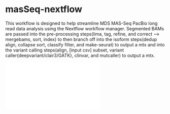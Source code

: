 # masSeq-nextflow
This workflow is designed to help streamline MDS MAS-Seq PacBio long read data analysis using the Nextflow workflow manager. Segmented BAMs are passed into the pre-processing steps(lima, tag, refine, and correct --> mergebams, sort, index) to then branch off into the isoform steps(dedup align, collapse sort, classify filter, and make-seurat) to output a mtx and into the variant calling steps(align, [input csv] subset, variant caller{deepvariant/clair3/GATK}, clinvar, and mutcaller) to output a mtx. 

![Workflow](masSEQ-nextflow/pipeline.pdf)
